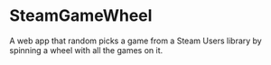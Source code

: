 # SteamGameWheel
A web app that random picks a game from a Steam Users library by spinning a wheel with all the games on it. 
